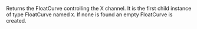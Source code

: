 Returns the FloatCurve controlling the X channel. It is the first child
instance of type FloatCurve named `X`. If none is found an empty
FloatCurve is created.